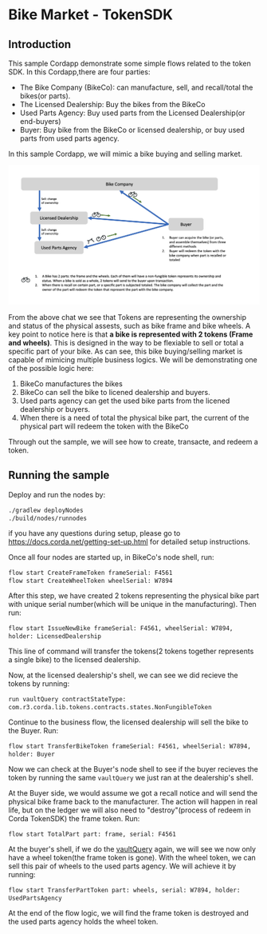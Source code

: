 # Bike Market - TokenSDK


## Introduction 
This sample Cordapp demonstrate some simple flows related to the token SDK. In this Cordapp,there are four parties: 
- The Bike Company (BikeCo): can manufacture, sell, and recall/total the bikes(or parts). 
- The Licensed Dealership: Buy the bikes from the BikeCo
- Used Parts Agency: Buy used parts from the Licensed Dealership(or end-buyers)
- Buyer: Buy bike from the BikeCo or licensed dealership, or buy used parts from used parts agency. 

In this sample Cordapp, we will mimic a bike buying and selling market. 

![alt text](./diagram/pic1.png)

From the above chat we see that Tokens are representing the ownership and status of the physical assests, such as bike frame and bike wheels. A key point to notice here is that **a bike is represented with 2 tokens (Frame and wheels)**. This is designed in the way to be flexiable to sell or total a specific part of your bike. As can see, this bike buying/selling market is capable of mimicing multiple business logics. We will be demonstrating one of the possible logic here:
1. BikeCo manufactures the bikes
2. BikeCo can sell the bike to licened dealership and buyers. 
3. Used parts agency can get the used bike parts from the licened dealership or buyers. 
4. When there is a need of total the physical bike part, the current of the physical part will redeem the token with the BikeCo

Through out the sample, we will see how to create, transacte, and redeem a token. 

## Running the sample
Deploy and run the nodes by:
```
./gradlew deployNodes
./build/nodes/runnodes
```
if you have any questions during setup, please go to https://docs.corda.net/getting-set-up.html for detailed setup instructions.

Once all four nodes are started up, in BikeCo's node shell, run: 
```
flow start CreateFrameToken frameSerial: F4561
flow start CreateWheelToken wheelSerial: W7894 
```
After this step, we have created 2 tokens representing the physical bike part with unique serial number(which will be unique in the manufacturing). 
Then run:
```
flow start IssueNewBike frameSerial: F4561, wheelSerial: W7894, holder: LicensedDealership
```
This line of command will transfer the tokens(2 tokens together represents a single bike) to the licensed dealership. 

Now, at the licensed dealership's shell, we can see we did recieve the tokens by running: 
```
run vaultQuery contractStateType: com.r3.corda.lib.tokens.contracts.states.NonFungibleToken
```
Continue to the business flow, the licensed dealership will sell the bike to the Buyer. Run: 
```
flow start TransferBikeToken frameSerial: F4561, wheelSerial: W7894, holder: Buyer
```

Now we can check at the Buyer's node shell to see if the buyer recieves the token by running the same `vaultQuery` we just ran at the dealership's shell. 

At the Buyer side, we would assume we got a recall notice and will send the physical bike frame back to the manufacturer. The action will happen in real life, but on the ledger we will also need to "destroy"(process of redeem in Corda TokenSDK) the frame token. Run:
```
flow start TotalPart part: frame, serial: F4561
```
At the buyer's shell, if we do the [vaultQuery](https://docs.corda.net/docs/corda-os/api-vault-query.html#api-vault-query) again, we will see we now only have a wheel token(the frame token is gone). With the wheel token, we can sell this pair of wheels to the used parts agency. We will achieve it by running: 
```
flow start TransferPartToken part: wheels, serial: W7894, holder: UsedPartsAgency
```
At the end of the flow logic, we will find the frame token is destroyed and the used parts agency holds the wheel token. 





